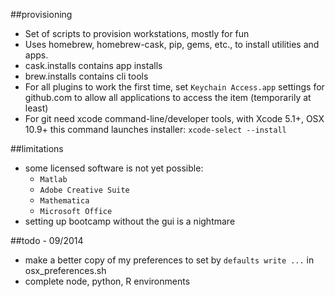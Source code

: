##provisioning
* Set of scripts to provision workstations, mostly for fun 
* Uses homebrew, homebrew-cask, pip, gems, etc., to install utilities and apps.
* cask.installs contains app installs
* brew.installs contains cli tools
* For all plugins to work the first time, set `Keychain Access.app` settings for github.com to allow all applications to access the item (temporarily at least)
* For git need xcode command-line/developer tools, with Xcode 5.1+, OSX 10.9+ this command launches installer:
    `xcode-select --install`

##limitations
* some licensed software is not yet possible:
    * `Matlab` 
    * `Adobe Creative Suite`
    * `Mathematica` 
    * `Microsoft Office` 
* setting up bootcamp without the gui is a nightmare

##todo - 09/2014
* make a better copy of my preferences to set by `defaults write ...` in osx_preferences.sh
* complete node, python, R environments
